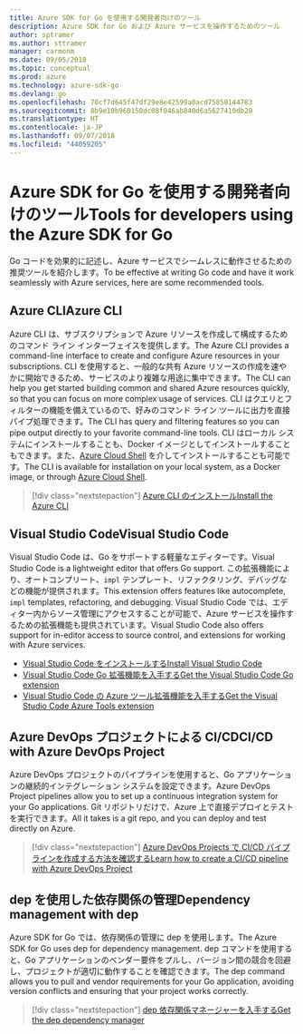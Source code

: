 ```yaml
---
title: Azure SDK for Go を使用する開発者向けのツール
description: Azure SDK for Go および Azure サービスを操作するためのツール
author: sptramer
ms.author: sttramer
manager: carmonm
ms.date: 09/05/2018
ms.topic: conceptual
ms.prod: azure
ms.technology: azure-sdk-go
ms.devlang: go
ms.openlocfilehash: 70cf7d645f47df29e8e42599a0acd75858144783
ms.sourcegitcommit: 8b9e10b960150dc08f046ab840d6a5627410db29
ms.translationtype: HT
ms.contentlocale: ja-JP
ms.lasthandoff: 09/07/2018
ms.locfileid: "44059205"
---
```

# <a name="tools-for-developers-using-the-azure-sdk-for-go"></a><span data-ttu-id="6d6b2-103">Azure SDK for Go を使用する開発者向けのツール</span><span class="sxs-lookup"><span data-stu-id="6d6b2-103">Tools for developers using the Azure SDK for Go</span></span>

<span data-ttu-id="6d6b2-104">Go コードを効果的に記述し、Azure サービスでシームレスに動作させるための推奨ツールを紹介します。</span><span class="sxs-lookup"><span data-stu-id="6d6b2-104">To be effective at writing Go code and have it work seamlessly with Azure services, here are some recommended tools.</span></span>

## <a name="azure-cli"></a><span data-ttu-id="6d6b2-105">Azure CLI</span><span class="sxs-lookup"><span data-stu-id="6d6b2-105">Azure CLI</span></span>

<span data-ttu-id="6d6b2-106">Azure CLI は、サブスクリプションで Azure リソースを作成して構成するためのコマンド ライン インターフェイスを提供します。</span><span class="sxs-lookup"><span data-stu-id="6d6b2-106">The Azure CLI provides a command-line interface to create and configure Azure resources in your subscriptions.</span></span> <span data-ttu-id="6d6b2-107">CLI を使用すると、一般的な共有 Azure リソースの作成を速やかに開始できるため、サービスのより複雑な用途に集中できます。</span><span class="sxs-lookup"><span data-stu-id="6d6b2-107">The CLI can help you get started building common and shared Azure resources quickly, so that you can focus on more complex usage of services.</span></span> <span data-ttu-id="6d6b2-108">CLI はクエリとフィルターの機能を備えているので、好みのコマンド ライン ツールに出力を直接パイプ処理できます。</span><span class="sxs-lookup"><span data-stu-id="6d6b2-108">The CLI has query and filtering features so you can pipe output directly to your favorite command-line tools.</span></span> <span data-ttu-id="6d6b2-109">CLI はローカル システムにインストールすることも、Docker イメージとしてインストールすることもできます。また、[Azure Cloud Shell](https://docs.microsoft.com/azure/cloud-shell/overview) を介してインストールすることも可能です。</span><span class="sxs-lookup"><span data-stu-id="6d6b2-109">The CLI is available for installation on your local system, as a Docker image, or through [Azure Cloud Shell](https://docs.microsoft.com/azure/cloud-shell/overview).</span></span>

> [!div class="nextstepaction"]
> [<span data-ttu-id="6d6b2-110">Azure CLI のインストール</span><span class="sxs-lookup"><span data-stu-id="6d6b2-110">Install the Azure CLI</span></span>](/cli/azure/install-azure-cli)

## <a name="visual-studio-code"></a><span data-ttu-id="6d6b2-111">Visual Studio Code</span><span class="sxs-lookup"><span data-stu-id="6d6b2-111">Visual Studio Code</span></span>

<span data-ttu-id="6d6b2-112">Visual Studio Code は、Go をサポートする軽量なエディターです。</span><span class="sxs-lookup"><span data-stu-id="6d6b2-112">Visual Studio Code is a lightweight editor that offers Go support.</span></span> <span data-ttu-id="6d6b2-113">この拡張機能により、オートコンプリート、`impl` テンプレート、リファクタリング、デバッグなどの機能が提供されます。</span><span class="sxs-lookup"><span data-stu-id="6d6b2-113">This extension offers features like autocomplete, `impl` templates, refactoring, and debugging.</span></span> <span data-ttu-id="6d6b2-114">Visual Studio Code では、エディター内からソース管理にアクセスすることが可能で、Azure サービスを操作するための拡張機能も提供されています。</span><span class="sxs-lookup"><span data-stu-id="6d6b2-114">Visual Studio Code also offers support for in-editor access to source control, and extensions for working with Azure services.</span></span>

* [<span data-ttu-id="6d6b2-115">Visual Studio Code をインストールする</span><span class="sxs-lookup"><span data-stu-id="6d6b2-115">Install Visual Studio Code</span></span>](https://code.visualstudio.com/Download)
* [<span data-ttu-id="6d6b2-116">Visual Studio Code Go 拡張機能を入手する</span><span class="sxs-lookup"><span data-stu-id="6d6b2-116">Get the Visual Studio Code Go extension</span></span>](https://code.visualstudio.com/docs/languages/go)
* [<span data-ttu-id="6d6b2-117">Visual Studio Code の Azure ツール拡張機能を入手する</span><span class="sxs-lookup"><span data-stu-id="6d6b2-117">Get the Visual Studio Code Azure Tools extension</span></span>](https://marketplace.visualstudio.com/items?itemName=ms-vscode.vscode-azureextensionpack)

## <a name="cicd-with-azure-devops-project"></a><span data-ttu-id="6d6b2-118">Azure DevOps プロジェクトによる CI/CD</span><span class="sxs-lookup"><span data-stu-id="6d6b2-118">CI/CD with Azure DevOps Project</span></span>

<span data-ttu-id="6d6b2-119">Azure DevOps プロジェクトのパイプラインを使用すると、Go アプリケーションの継続的インテグレーション システムを設定できます。</span><span class="sxs-lookup"><span data-stu-id="6d6b2-119">Azure DevOps Project pipelines allow you to set up a continuous integration system for your Go applications.</span></span> <span data-ttu-id="6d6b2-120">Git リポジトリだけで、Azure 上で直接デプロイとテストを実行できます。</span><span class="sxs-lookup"><span data-stu-id="6d6b2-120">All it takes is a git repo, and you can deploy and test directly on Azure.</span></span>

> [!div class="nextstepaction"]
> [<span data-ttu-id="6d6b2-121">Azure DevOps Projects で CI/CD パイプラインを作成する方法を確認する</span><span class="sxs-lookup"><span data-stu-id="6d6b2-121">Learn how to create a CI/CD pipeline with Azure DevOps Project</span></span>](/azure/devops-project/azure-devops-project-go)

## <a name="dependency-management-with-dep"></a><span data-ttu-id="6d6b2-122">dep を使用した依存関係の管理</span><span class="sxs-lookup"><span data-stu-id="6d6b2-122">Dependency management with dep</span></span>

<span data-ttu-id="6d6b2-123">Azure SDK for Go では、依存関係の管理に dep を使用します。</span><span class="sxs-lookup"><span data-stu-id="6d6b2-123">The Azure SDK for Go uses dep for dependency management.</span></span> <span data-ttu-id="6d6b2-124">dep コマンドを使用すると、Go アプリケーションのベンダー要件をプルし、バージョン間の競合を回避し、プロジェクトが適切に動作することを確認できます。</span><span class="sxs-lookup"><span data-stu-id="6d6b2-124">The dep command allows you to pull and vendor requirements for your Go application, avoiding version conflicts and ensuring that your project works correctly.</span></span>

> [!div class="nextstepaction"]
> [<span data-ttu-id="6d6b2-125">dep 依存関係マネージャーを入手する</span><span class="sxs-lookup"><span data-stu-id="6d6b2-125">Get the dep dependency manager</span></span>](https://github.com/golang/dep)

